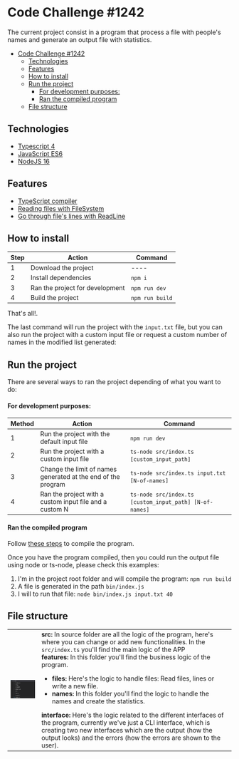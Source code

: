 # Code Challenge #1242

The current project consist in a program that process a file with people's names and generate an output file with statistics.

- [Code Challenge #1242](#code-challenge-1242)
  - [Technologies](#technologies)
  - [Features](#features)
  - [How to install](#how-to-install)
  - [Run the project](#run-the-project)
      - [For development purposes:](#for-development-purposes)
      - [Ran the compiled program](#ran-the-compiled-program)
  - [File structure](#file-structure)

## Technologies
- [Typescript 4](https://www.typescriptlang.org/docs/handbook/release-notes/typescript-4-0.html)
- [JavaScript ES6](https://www.w3schools.com/js/js_es6.asp)
- [NodeJS 16](https://nodejs.org/en/blog/release/v16.16.0/)

## Features
- [TypeScript compiler](https://www.typescriptlang.org/docs/handbook/compiler-options.html)
- [Reading files with FileSystem](https://nodejs.org/api/fs.html)
- [Go through file's lines with ReadLine](https://nodejs.org/api/readline.html)


## How to install

| Step | Action                          | Command         |
| ---- | ------------------------------- | --------------- |
| 1    | Download the project            | ----            |
| 2    | Install dependencies            | `npm i`         |
| 3    | Ran the project for development | `npm run dev`   |
| 4    | Build the project               | `npm run build` |

That's all!.

The last command will run the project with the `input.txt` file, but you can also run the project with a custom input 
file or request a custom number of names in the modified list generated:

## Run the project

There are several ways to ran the project depending of what you want to do:

#### For development purposes:

| Method | Action                                                        | Command                                                 |
| ------ | ------------------------------------------------------------- | ------------------------------------------------------- |
| 1      | Run the project with the default input file                   | `npm run dev`                                           |
| 2      | Run the project with a custom input file                      | `ts-node src/index.ts [custom_input_path]`              |
| 3      | Change the limit of names generated at the end of the program | `ts-node src/index.ts input.txt [N-of-names]`           |
| 4      | Ran the project with a custom input file and a custom N       | `ts-node src/index.ts [custom_input_path] [N-of-names]` |

#### Ran the compiled program

Follow [these steps](#run-the-project) to compile the program.

Once you have the program compiled, then you could run the output file using node or ts-node, please check this examples:

1. I'm in the project root folder and will compile the program: `npm run build`
2. A file is generated in the path `bin/index.js`
3. I will to run that file: `node bin/index.js input.txt 40`

## File structure

|                                            |                                                                                                                                                                                                                                                                                                                                                                                                                                                                                                                                                                                                                                                                                                                                                          |
| ------------------------------------------ | -------------------------------------------------------------------------------------------------------------------------------------------------------------------------------------------------------------------------------------------------------------------------------------------------------------------------------------------------------------------------------------------------------------------------------------------------------------------------------------------------------------------------------------------------------------------------------------------------------------------------------------------------------------------------------------------------------------------------------------------------------- |
| ![file-structure](docs/file-structure.png) | **src:** In source folder are all the logic of the program, here's where you can change or add new functionalities. In the `src/index.ts` you'll find the main logic of the APP<br/>**features:** In this folder you'll find the business logic of the program.<br/> <ul><li>**files:** Here's the logic to handle files: Read files, lines or write a new file.</li> <li>**names:** In this folder you'll find the logic to handle the names and create the statistics.</li></ul>**interface:** Here's the logic related to the different interfaces of the program, currently we've just a CLI interface, which is creating two new interfaces which are the output (how the output looks) and the errors (how the errors are shown to the user).<br/> |
